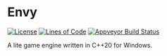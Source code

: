 # Envy

[![License](https://img.shields.io/badge/License-MIT%20-blue.svg)](LICENSE)
[![Lines of Code](https://tokei.rs/b1/github.com/PatrickTorgerson/Envy)](https://github.com/PatrickTorgerson/Envy)
[![Appveyor Build Status](https://ci.appveyor.com/api/projects/status/github/PatrickTorgerson/Envy?svg=true)](https://ci.appveyor.com/project/PatrickTorgerson/Envy)

A lite game engine written in C++20 for Windows.
